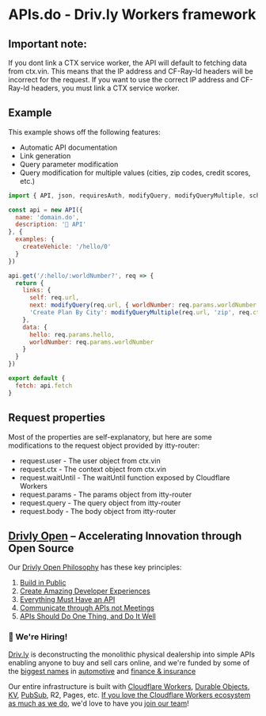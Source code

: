 # APIs.do - Driv.ly Workers framework

## Important note:
If you dont link a CTX service worker, the API will default to fetching data from ctx.vin. This means that the IP address and CF-Ray-Id headers will be incorrect for the request. If you want to use the correct IP address and CF-Ray-Id headers, you must link a CTX service worker.

## Example

This example shows off the following features:
- Automatic API documentation
- Link generation
- Query parameter modification
- Query modification for multiple values (cities, zip codes, credit scores, etc.)

```js
import { API, json, requiresAuth, modifyQuery, modifyQueryMultiple, schemaGen } from 'apis.do'

const api = new API({
  name: 'domain.do',
  description: '🤖 API'
}, {
  examples: {
    createVehicle: '/hello/0'
  }
})

api.get('/:hello/:worldNumber?', req => {
  return {
    links: {
      self: req.url,
      next: modifyQuery(req.url, { worldNumber: req.params.worldNumber + 1 }),
      'Create Plan By City': modifyQueryMultiple(req.url, 'zip', req.ctx.cities)
    },
    data: {
      hello: req.params.hello,
      worldNumber: req.params.worldNumber
    }
  }
})

export default {
  fetch: api.fetch
}
```

## Request properties
Most of the properties are self-explanatory, but here are some modifications to the request object provided by itty-router:

- request.user - The user object from ctx.vin
- request.ctx - The context object from ctx.vin
- request.waitUntil - The waitUntil function exposed by Cloudflare Workers
- request.params - The params object from itty-router
- request.query - The query object from itty-router
- request.body - The body object from itty-router

## [Drivly Open](https://driv.ly/open) – Accelerating Innovation through Open Source

Our [Drivly Open Philosophy](https://philosophy.do) has these key principles:

1. [Build in Public](https://driv.ly/open/build-in-public)
2. [Create Amazing Developer Experiences](https://driv.ly/open/amazing-developer-experiences)
3. [Everything Must Have an API](https://driv.ly/open/everything-must-have-an-api)
4. [Communicate through APIs not Meetings](https://driv.ly/open/communicate-through-apis-not-meetings)
5. [APIs Should Do One Thing, and Do It Well](https://driv.ly/open/apis-do-one-thing)


###  🚀 We're Hiring!

[Driv.ly](https://driv.ly) is deconstructing the monolithic physical dealership into simple APIs enabling anyone to buy and sell cars online, and we're funded by some of the [biggest names](https://twitter.com/TurnerNovak) in [automotive](https://fontinalis.com/team/#bill-ford) and [finance & insurance](https://www.detroit.vc)

Our entire infrastructure is built with [Cloudflare Workers](https://workers.do), [Durable Objects](https://durable.objects.do), [KV](https://kv.cf), [PubSub](https://pubsub.do), R2, Pages, etc.  [If you love the Cloudflare Workers ecosystem as much as we do](https://driv.ly/loves/workers), we'd love to have you [join our team](https://careers.do/apply)!
